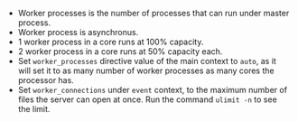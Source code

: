 - Worker processes is the number of processes that can run under master process.
- Worker process is asynchronus.
- 1 worker process in a core runs at 100% capacity.
- 2 worker process in a core runs at 50% capacity each.
- Set `worker_processes` directive value of the main context to `auto`, as it will set it to as many number of worker processes as many cores the processor has.
- Set `worker_connections` under `event` context, to the maximum number of files the server can open at once. Run the command `ulimit -n` to see the limit.

